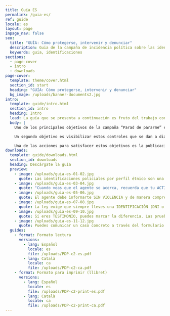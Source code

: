 ```yaml
---
title: Guía ES
permalink: /guia-es/
ref: guide
locale: es
layout: page
inpage_nav: false
seo:
  title: "GUÍA: Cómo protegerse, intervenir y denunciar"
  description: Guia de la campaña de incidencia política sobre las identificaciones policiales por perfil étnico.
  keywords: guia, identificaciones
sections:
  - page-cover
  - intro
  - downloads
page-cover:
  template: theme/cover.html
  section_id: start
  heading: "GUÍA: Cómo protegerse, intervenir y denunciar"
  bg_image: /uploads/banner-documents2.jpg
intro:
  template: guide/intro.html
  section_id: intro
  heading: Intro
  lead: La guía que se presenta a continuación es fruto del trabajo conjunto y del contraste con personas y entidades de diferentes comunidades que están implicadas en la campaña “Parad de pararme”.
  body: |
    Uno de los principales objetivos de la campaña “Parad de pararme” es desnormalizar las identificaciones policiales racistas y dar herramientas a las personas que las sufren para que sepan cómo detectarlas, cómo proceder durante la parada y cómo denunciar después.

    Un segundo objetivo es visibilizar estos controles que se dan a diario en la vía pública. Una buena manera de conseguirlo es promoviendo que las personas que son testimonio no miren hacia otro lado y se animen a hacer uso de sus privilegios para intervenir, siempre respetando la voluntad de la persona que está siendo identificada y valorando su seguridad en primer lugar.

    Una de las acciones para satisfacer estos objetivos es la publicación y difusión de un libro de recomendaciones. El proceso de elaboración de la guía ha sido largo y hemos procurado informar bien tanto de los derechos como de los riesgos que implican las acciones para defenderlos. ¡La Ley Mordaza (LO 4/2015) nos ha hecho ir con pies de plomo!
downloads:
  template: guide/downloads.html
  section_id: downloads
  heading: Descárgate la guía
  preview:
    - image: /uploads/guia-es-01-02.jpg
      quote: Las identificaciones policiales por perfil étnico son una práctica ILEGAL de control identitario, una frontera invisible que VULNERA DERECHOS.
    - image: /uploads/guia-es-03-04.jpg
      quote: "Cuando veas que el agente se acerca, recuerda que tu ACTITUD es la CLAVE: concéntrate en los detalles que te pueden ser útiles."
    - image: /uploads/guia-es-05-06.jpg
      quote: El agente debe informarte SIN VIOLENCIA y de manera comprensible de quién es y por qué te para.
    - image: /uploads/guia-es-07-08.jpg
      quote: La ley exige que siempre lleves una IDENTIFICACIÓN (DNI o NIE+Pasaporte), pero a través del padrón o de una llamada también se podría comprobar tu identidad.
    - image: /uploads/guia-es-09-10.jpg
      quote: Si eres TESTIMONIO, puedes marcar la diferencia. Las pruebas que recojas pueden resultar muy útiles para esclarecer los hechos y desmontar la versión policial.
    - image: /uploads/guia-es-11-12.jpg
      quote: Puedes comunicar un caso concreto a través del formulario que encuentras en paraddepararme.org o enviando un WhatsApp al 652 873 406.
  guides:
    - format: Formato lectura
      versions:
        - lang: Español
          locale: es
          file: /uploads/PDP-c2-es.pdf
        - lang: Català
          locale: ca
          file: /uploads/PDP-c2-ca.pdf
    - format: Formato para imprimir (llibret)
      versions:
        - lang: Español
          locale: es
          file: /uploads/PDP-c2-print-es.pdf
        - lang: Català
          locale: ca
          file: /uploads/PDP-c2-print-ca.pdf
---
```

